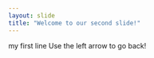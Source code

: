 ```yaml
---
layout: slide
title: "Welcome to our second slide!"
---
```

my first line
Use the left arrow to go back!
